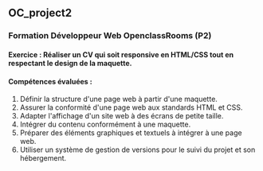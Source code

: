 ## OC_project2
### Formation Développeur Web OpenclassRooms (P2)

#### Exercice : Réaliser un CV qui soit responsive en HTML/CSS tout en respectant le design de la maquette. 

#### Compétences évaluées :
 1. Définir la structure d'une page web à partir d'une maquette.
 2. Assurer la conformité d'une page web aux standards HTML et CSS. 
 3. Adapter l'affichage d'un site web à des écrans de petite taille.
 4. Intégrer du contenu conformément à une maquette.
 5. Préparer des éléments graphiques et textuels à intégrer à une page web.
 6. Utiliser un système de gestion de versions pour le suivi du projet et son hébergement.
